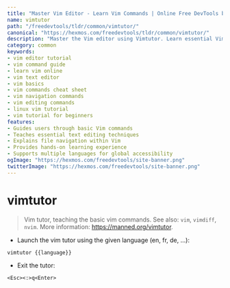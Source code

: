 ```yaml
---
title: "Master Vim Editor - Learn Vim Commands | Online Free DevTools by Hexmos"
name: vimtutor
path: "/freedevtools/tldr/common/vimtutor/"
canonical: "https://hexmos.com/freedevtools/tldr/common/vimtutor/"
description: "Master the Vim editor using Vimtutor. Learn essential Vim commands for efficient text editing and navigation. Free online tool, no registration required."
category: common
keywords:
- vim editor tutorial
- vim command guide
- learn vim online
- vim text editor
- vim basics
- vim commands cheat sheet
- vim navigation commands
- vim editing commands
- linux vim tutorial
- vim tutorial for beginners
features:
- Guides users through basic Vim commands
- Teaches essential text editing techniques
- Explains file navigation within Vim
- Provides hands-on learning experience
- Supports multiple languages for global accessibility
ogImage: "https://hexmos.com/freedevtools/site-banner.png"
twitterImage: "https://hexmos.com/freedevtools/site-banner.png"
---
```


# vimtutor

> Vim tutor, teaching the basic vim commands.
> See also: `vim`, `vimdiff`, `nvim`.
> More information: <https://manned.org/vimtutor>.

- Launch the vim tutor using the given language (en, fr, de, ...):

`vimtutor {{language}}`

- Exit the tutor:

`<Esc><:>q<Enter>`

